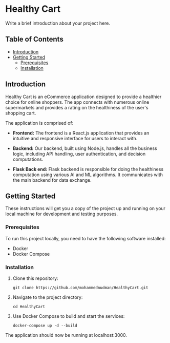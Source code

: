 # Healthy Cart

Write a brief introduction about your project here.

## Table of Contents
* [Introduction](#introduction)
* [Getting Started](#getting-started)
    * [Prerequisites](#prerequisites)
    * [Installation](#installation)

## Introduction

Healthy Cart is an eCommerce application designed to provide a healthier choice for online shoppers. The app connects with numerous online supermarkets and provides a rating on the healthiness of the user's shopping cart.

The application is comprised of:

* **Frontend:** The frontend is a React.js application that provides an intuitive and responsive interface for users to interact with.

* **Backend:** Our backend, built using Node.js, handles all the business logic, including API handling, user authentication, and decision computations.

* **Flask Back end:** Flask backend is responsible for doing the healthiness computation using various AI and ML algorithms. It communicates with the main backend for data exchange.

## Getting Started

These instructions will get you a copy of the project up and running on your local machine for development and testing purposes.

### Prerequisites

To run this project locally, you need to have the following software installed:

- Docker
- Docker Compose

### Installation

1. Clone this repository:

    ```shell
    git clone https://github.com/mohammednudman/HealthyCart.git
    ```

2. Navigate to the project directory:

    ```shell
    cd HealthyCart
    ```

3. Use Docker Compose to build and start the services:

    ```shell
    docker-compose up -d --build
    ```

The application should now be running at localhost:3000.

